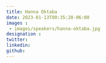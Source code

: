 ```yaml
---
title: Hanna Oktaba
date: 2023-01-13T00:35:20-06:00
images : 
 - images/speakers/hanna-oktaba.jpg
designation : 
twitter: 
linkedin: 
github: 
---
```


